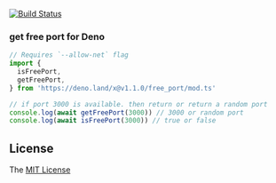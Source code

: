 [![Build Status](https://github.com/axetroy/deno_free_port/workflows/test/badge.svg)](https://github.com/axetroy/deno_free_port/actions)

### get free port for Deno

```ts
// Requires `--allow-net` flag
import {
  isFreePort,
  getFreePort,
} from 'https://deno.land/x@v1.1.0/free_port/mod.ts'

// if port 3000 is available. then return or return a random port
console.log(await getFreePort(3000)) // 3000 or random port
console.log(await isFreePort(3000)) // true or false
```

## License

The [MIT License](LICENSE)
